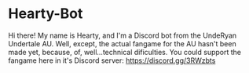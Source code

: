 # Hearty-Bot
Hi there! My name is Hearty, and I'm a Discord bot from the UndeRyan Undertale AU. Well, except, the actual fangame for the AU hasn't been made yet, because, of, well...technical dificulties. You could support the fangame here in it's Discord server: https://discord.gg/3RWzbts